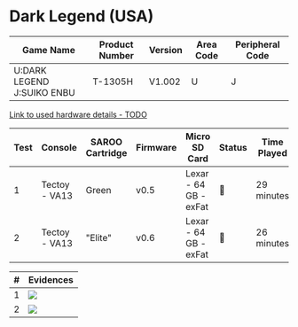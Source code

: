 # Dark Legend (USA)

| Game Name                  | Product Number | Version | Area Code | Peripheral Code |
| -------------------------- | -------------- | ------- | --------- | --------------- |
| U:DARK LEGEND J:SUIKO ENBU | T-1305H        | V1.002  | U         | J               |

[Link to used hardware details - TODO]()

| Test | Console       | SAROO Cartridge | Firmware | Micro SD Card         | Status | Time Played |
| ---- | ------------- | --------------- | -------- | --------------------- | ------ | ----------- |
| 1    | Tectoy - VA13 | Green           | v0.5     | Lexar - 64 GB - exFat | :100:  | 29 minutes  |
| 2    | Tectoy - VA13 | "Elite"         | v0.6     | Lexar - 64 GB - exFat | :100:  | 26 minutes  |

| #   | Evidences                                                                                        |
| --- | ------------------------------------------------------------------------------------------------ |
| 1   | [![](https://img.youtube.com/vi/LXhXoNR1_k8/0.jpg)](https://www.youtube.com/watch?v=LXhXoNR1_k8) |
| 2   | [![](https://img.youtube.com/vi/FjyvbdRLRus/0.jpg)](https://www.youtube.com/watch?v=FjyvbdRLRus) |
